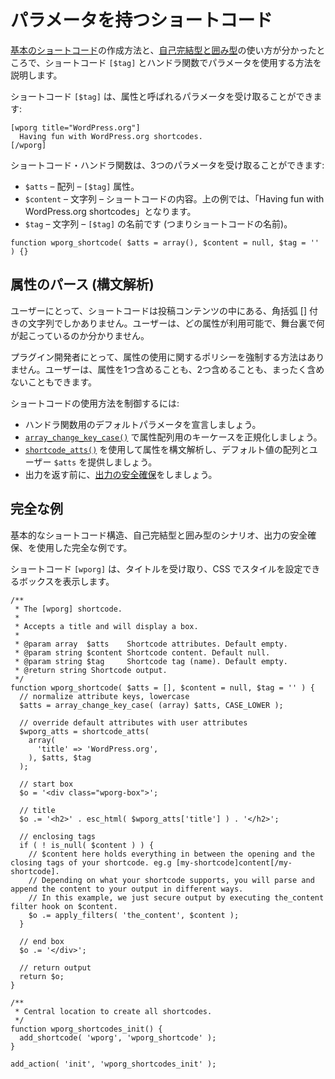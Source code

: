 <!--
# Shortcodes with Parameters
-->

# パラメータを持つショートコード

<!--
Now that we know how to create a [basic shortcode](https://developer.wordpress.org/plugins/shortcodes/basic-shortcodes/) and how to use it as [self-closing and enclosing](https://developer.wordpress.org/plugins/shortcodes/enclosing-shortcodes/), we will look at using parameters in shortcode `[$tag]` and handler function.
-->

[基本のショートコード](https://ja.wordpress.org/team/handbook/plugin-development/shortcodes/basic-shortcodes/)の作成方法と、[自己完結型と囲み型](https://ja.wordpress.org/team/handbook/plugin-development/shortcodes/enclosing-shortcodes/)の使い方が分かったところで、ショートコード `[$tag]` とハンドラ関数でパラメータを使用する方法を説明します。

<!--
Shortcode `[$tag]` can accept parameters, known as attributes:
-->

ショートコード `[$tag]` は、属性と呼ばれるパラメータを受け取ることができます:

```
[wporg title="WordPress.org"]
  Having fun with WordPress.org shortcodes.
[/wporg]
```

<!--
Shortcode handler function can accept 3 parameters:
-->

ショートコード・ハンドラ関数は、3つのパラメータを受け取ることができます:

<!--
- `$atts` – array – `[$tag]` attributes
- `$content` – string – The content inside your shortcode. In the exampe above, it will be "Having fun with WordPress.org shortcodes".
- `$tag` – string – the name of the `[$tag]` (i.e. the name of the shortcode)
-->

- `$atts` – 配列 – `[$tag]` 属性。
- `$content` – 文字列 – ショートコードの内容。上の例では、「Having fun with WordPress.org shortcodes」となります。
- `$tag` – 文字列 – `[$tag]` の名前です (つまりショートコードの名前)。

```
function wporg_shortcode( $atts = array(), $content = null, $tag = '' ) {}
```

<!--
## Parsing Attributes
-->

## 属性のパース (構文解析)

<!--
For the user, shortcodes are just strings with square brackets inside the post content. The user have no idea which attributes are available and what happens behind the scenes.
-->

ユーザーにとって、ショートコードは投稿コンテンツの中にある、角括弧 [] 付きの文字列でしかありません。ユーザーは、どの属性が利用可能で、舞台裏で何が起こっているのか分かりません。

<!--
For plugin developers, there is no way to enforce a policy on the use of attributes. The user may include one attribute, two or none at all.
-->

プラグイン開発者にとって、属性の使用に関するポリシーを強制する方法はありません。ユーザーは、属性を1つ含めることも、2つ含めることも、まったく含めないこともできます。

<!--
To gain control of how the shortcodes are used:
-->

ショートコードの使用方法を制御するには:

<!--
- Declare default parameters for the handler function.
- Performing normalization of the key case for the attributes array with [`array_change_key_case()`](https://www.php.net/manual/en/function.array-change-key-case.php).
- Parse attributes using [`shortcode_atts()`](https://developer.wordpress.org/reference/functions/shortcode_atts/) providing default values array and user `$atts`.
- [Secure the output](https://developer.wordpress.org/apis/security/escaping/) before returning it.
-->

- ハンドラ関数用のデフォルトパラメータを宣言しましょう。
- [`array_change_key_case()`](https://www.php.net/manual/ja/function.array-change-key-case.php) で属性配列用のキーケースを正規化しましょう。
- [`shortcode_atts()`](https://developer.wordpress.org/reference/functions/shortcode_atts/) を使用して属性を構文解析し、デフォルト値の配列とユーザー `$atts` を提供しましょう。
- 出力を返す前に、[出力の安全確保](https://developer.wordpress.org/apis/security/escaping/)をしましょう。

<!--
## Complete Example
-->

## 完全な例

<!--
Complete example using a basic shortcode structure, taking care of self-closing and enclosing scenarios and securing output.
-->

基本的なショートコード構造、自己完結型と囲み型のシナリオ、出力の安全確保、を使用した完全な例です。

<!--
A `[wporg]` shortcode that will accept a title and will display a box that we can style with CSS.
-->

ショートコード `[wporg]` は、タイトルを受け取り、CSS でスタイルを設定できるボックスを表示します。

```
/**
 * The [wporg] shortcode.
 *
 * Accepts a title and will display a box.
 *
 * @param array  $atts    Shortcode attributes. Default empty.
 * @param string $content Shortcode content. Default null.
 * @param string $tag     Shortcode tag (name). Default empty.
 * @return string Shortcode output.
 */
function wporg_shortcode( $atts = [], $content = null, $tag = '' ) {
  // normalize attribute keys, lowercase
  $atts = array_change_key_case( (array) $atts, CASE_LOWER );

  // override default attributes with user attributes
  $wporg_atts = shortcode_atts(
    array(
      'title' => 'WordPress.org',
    ), $atts, $tag
  );

  // start box
  $o = '<div class="wporg-box">';

  // title
  $o .= '<h2>' . esc_html( $wporg_atts['title'] ) . '</h2>';

  // enclosing tags
  if ( ! is_null( $content ) ) {
    // $content here holds everything in between the opening and the closing tags of your shortcode. eg.g [my-shortcode]content[/my-shortcode].
    // Depending on what your shortcode supports, you will parse and append the content to your output in different ways.
    // In this example, we just secure output by executing the_content filter hook on $content.
    $o .= apply_filters( 'the_content', $content );
  }

  // end box
  $o .= '</div>';

  // return output
  return $o;
}

/**
 * Central location to create all shortcodes.
 */
function wporg_shortcodes_init() {
  add_shortcode( 'wporg', 'wporg_shortcode' );
}

add_action( 'init', 'wporg_shortcodes_init' );
```
